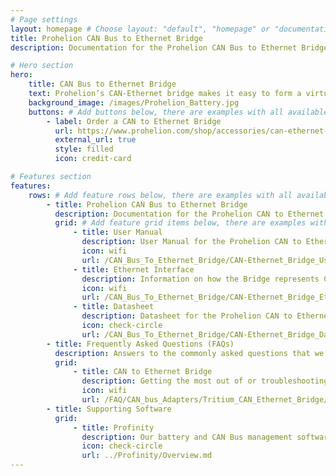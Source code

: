```yaml
---
# Page settings
layout: homepage # Choose layout: "default", "homepage" or "documentation-archive"
title: Prohelion CAN Bus to Ethernet Bridge
description: Documentation for the Prohelion CAN Bus to Ethernet Bridge

# Hero section
hero:
    title: CAN Bus to Ethernet Bridge
    text: Prohelion’s CAN-Ethernet bridge makes it easy to form a virtual link between physically separated CAN networks. The CAN/Ethernet network arrangement is extremely flexible – you can connect the bridge point to point, over a local network or even via the internet using a Virtual Private Network (VPN). The CAN-Ethernet bridge is compatible with all Prohelion products.
    background_image: /images/Prohelion_Battery.jpg
    buttons: # Add buttons below, there are examples with all available options
        - label: Order a CAN to Ethernet Bridge
          url: https://www.prohelion.com/shop/accessories/can-ethernet-bridge/
          external_url: true 
          style: filled
          icon: credit-card 

# Features section
features:
    rows: # Add feature rows below, there are examples with all available options
        - title: Prohelion CAN Bus to Ethernet Bridge
          description: Documentation for the Prohelion CAN to Ethernet Bridge
          grid: # Add feature grid items below, there are examples with all available options
              - title: User Manual
                description: User Manual for the Prohelion CAN to Ethernet Bridge
                icon: wifi
                url: /CAN_Bus_To_Ethernet_Bridge/CAN-Ethernet_Bridge_User_Manual/Overview.md 
              - title: Ethernet Interface
                description: Information on how the Bridge represents CAN Bus data over TCP and UDP
                icon: wifi
                url: /CAN_Bus_To_Ethernet_Bridge/CAN-Ethernet_Bridge_Ethernet_Interface/Overview.md 
              - title: Datasheet
                description: Datasheet for the Prohelion CAN to Ethernet Bridge
                icon: check-circle
                url: /CAN_Bus_To_Ethernet_Bridge/CAN-Ethernet_Bridge_Datasheet/Overview.md 
        - title: Frequently Asked Questions (FAQs)
          description: Answers to the commonly asked questions that we get on our core products
          grid:
              - title: CAN to Ethernet Bridge
                description: Getting the most out of or troubleshooting your CAN to Ethernet Bridge
                icon: wifi
                url: /FAQ/CAN_bus_Adapters/Tritium_CAN_Ethernet_Bridge/Overview.md  
        - title: Supporting Software          
          grid:
              - title: Profinity
                description: Our battery and CAN Bus management software solution.
                icon: check-circle
                url: ../Profinity/Overview.md
---
```

